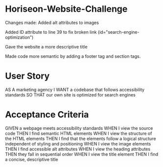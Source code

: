 # Horiseon-Website-Challenge
Changes made:
Added alt attributes to images

Added ID attribute to line 39 to fix broken link (id="search-engine-optimization")

Gave the website a more descriptive title

Made code more semantic by adding a footer tag and section tags. 



  
  
  # User Story 
AS A marketing agency
I WANT a codebase that follows accessibility standards
SO THAT our own site is optimized for search engines


  
  # Acceptance Criteria
GIVEN a webpage meets accessibility standards
WHEN I view the source code
THEN I find semantic HTML elements
WHEN I view the structure of the HTML elements
THEN I find that the elements follow a logical structure independent of styling and positioning
WHEN I view the image elements
THEN I find accessible alt attributes
WHEN I view the heading attributes
THEN they fall in sequential order
WHEN I view the title element
THEN I find a concise, descriptive title
